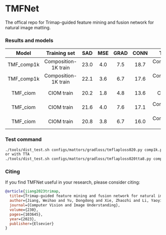 # TMFNet
The offical repo for Trimap-guided feature mining and fusion network for natural image matting.
### Results and models

|                              Model                               |    Training set     |    SAD    |    MSE     |   GRAD    |   CONN    | Test set | TTA |                              Download                               |
| :--------------------------------------------------------------: | :------------: | :-------: | :--------: | :-------: | :-------: | :----------------: |:-------: | :-----------------------------------------------------------------: |
|      TMF_comp1k       | Composition-1K train|   23.0   |   4.0   |   7.5   |   18.7  |         Composition-1K test          | No |[BaiduYun(Access Code:gjjr)](https://pan.baidu.com/s/1sy7wOFI8vEs1AJVG_2Icag)|
|      TMF_comp1k       | Composition-1K train|   22.1   |   3.6   |   6.7   |   17.6  |         Composition-1K test          | Yes |[BaiduYun(Access Code:gjjr)](https://pan.baidu.com/s/1sy7wOFI8vEs1AJVG_2Icag)|
|           TMF_ciom            | CIOM train | 20.2 | 1.8 | 4.8 | 13.6 |         CIOM test           | No | [BaiduYun(Access Code:zcww)](https://pan.baidu.com/s/1-ID40tkH8YUHz_PsWyLvLA)|
| TMF_ciom | CIOM train |   21.6   |   4.0   |   7.6   |   17.1   |         Composition-1K test          | No | [BaiduYun(Access Code:zcww)](https://pan.baidu.com/s/1-ID40tkH8YUHz_PsWyLvLA)|
| TMF_ciom | CIOM train |   20.8   |   3.8   |   6.7   |   16.0   |         Composition-1K test          | Yes | [BaiduYun(Access Code:zcww)](https://pan.baidu.com/s/1-ID40tkH8YUHz_PsWyLvLA)|
### Test command
````bash
./tools/dist_test.sh configs/mattors/gradloss/tmflaploss020.py comp1k.pth 2
or with TTA
./tools/dist_test.sh configs/mattors/gradloss/tmflaploss020tta8.py comp1k.pth 2
````


### Citing
If you find TMFNet useful in your research, please consider citing:
```BibTex
@article{jiang2023trimap,
  title={Trimap-guided feature mining and fusion network for natural image matting},
  author={Jiang, Weihao and Yu, Dongdong and Xie, Zhaozhi and Li, Yaoyi and Yuan, Zehuan and Lu, Hongtao},
  journal={Computer Vision and Image Understanding},
  volume={230},
  pages={103645},
  year={2023},
  publisher={Elsevier}
}
```    
